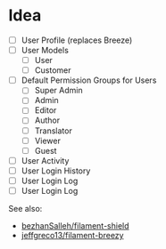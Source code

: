 # Idea

-   [ ] User Profile (replaces Breeze)
-   [ ] User Models
    -   [ ] User
    -   [ ] Customer
-   [ ] Default Permission Groups for Users
    -   [ ] Super Admin
    -   [ ] Admin
    -   [ ] Editor
    -   [ ] Author
    -   [ ] Translator
    -   [ ] Viewer
    -   [ ] Guest
-   [ ] User Activity
-   [ ] User Login History
-   [ ] User Login Log
-   [ ] User Login Log

See also:

-   [bezhanSalleh/filament-shield](https://github.com/bezhanSalleh/filament-shield)
-   [jeffgreco13/filament-breezy](https://github.com/jeffgreco13/filament-breezy)
